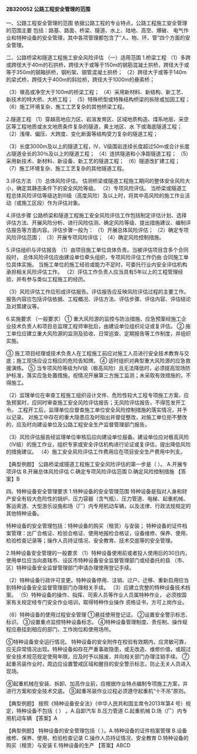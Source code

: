 #### 2B320052	公路工程安全管理的范围
一、公路工程安全管理的范围
依据公路工程的专业特点，公路工程施工安全管理的范围主要 包括：路基、路面、桥梁、隧道、水上、陆地、高空、爆破、 电气作业和特种设备的安全管理，其中各项管理都包含了“人、物、环、管”四个方面的安全管理。

二、公路桥梁和隧道工程施工安全风险评估
（一）适用范围
1.桥梁工程
（1）多跨或跨径大于40m的石拱桥，跨径大于或等于150m的钢筋混凝土拱桥，跨径大于或等于350m的钢箱拱桥，钢桁架、钢管混凝土拱桥；
（2）跨径大于或等于140m的梁式桥，跨径大于400m的斜拉桥，跨径大于1000m的悬索桥；

（3）墩高或净空大于100m的桥梁工程；
（4）采用新材料、新结构、新工艺、新技术的特大桥、大桥工程；
（5）特殊桥型或特殊结构桥梁的拆除或加固工程；
（6）施工环境复杂、施工工艺复杂的其他桥梁工程。

2.隧道工程
（1）穿越高地应力区、岩溶发育区、区域地质构造、煤系地层、采空区等工程地质或水文地质条件复杂的隧道，黄土地区、水
下或海底隧道工程；
（2）浅埋、偏压、大跨度、变化断面等结构受力复杂的隧道工程；

（3）长度3000m及以上的隧道工程，IV、V级围岩连续长度超过50m或合计长度占隧道全长的30％及以上的隧道工程；
（4）连拱隧道和小净距隧道工程；
（5）采用新技术、新材料、新设备、新工艺的隧道工程；
（6）隧道改扩建工程；
（7）施工环境复杂、施工工艺复杂的其他隧道工程。

3.评估方法
（1）总体风险评估。
估测桥梁或隧道工程施工期间的整体安全风险大小，确定其静态条件下的安全风险等级。
（2）专项风险评估。
当桥梁或隧道工程总体风险评估等级达到Ⅲ级（高度风险）及以上时，将其中高风险的施工作业活动（或施工区段）作为评估对象。

4.评估步骤
公路桥梁和隧道工程施工安全风险评估工作包括制定评估计划、选择评估方法、开展风险分析、进行风险估测、确定风险等级、提出措施建议、编制评估报告等方面内容。评估步骤一般为：
（1）开展总体风险评估；
（2）确定专项风险评估范围；
（3）开展专项风险评估；
（4）确定风险控制措施。

5.评估组织与评估报告
（1）由项目施工单位具体负责。当被评估项目含多个合同段时， 总体风险评估应由建设单位牵头组织，专项风险评估工作仍由
合同施工单位具体实施。
当施工单位的施工经验或能力不足时，可委托行业内安全评估机构承担相关风险评估工作。
（2）评估工作负责人应当具有5年以上的工程管理经验，并有参与类似工程施工的经历。

（3）风险评估工作应形成评估报告。评估报告应反映风险评估过程的主要工作。报告内容应包括评估依据、工程概况、评估方法、评估步骤、评估内容、评估结论及对策建议等。

6.实施要求
（一般要求）
① 重大风险源的监控与防治措施、应急预案经施工企业技术负责人和项目总监理工程师审批后，由建设单位组织论证或复评估。
② 施工单位应建立重大风险源的监测及验收、日常巡查、定期报告等工作制度，并组织实施。

③ 施工项目经理或技术负责人在工程施工前应对施工人员进行安全技术教育与交底；施工现场应设立相应的危险告知牌。
④ 适时组织对典型重大风险源的应急救援演练。
⑤ 当专项风险等级为IV级（极高风险）且无法降低时，必须提高现场防护标准，落实应急处置措施，视情况开展第三方施工监测；未采取有效措施的，不得施工。

（2）监理单位在审查工程施工组织设计文件、危险性较大工程专项施工方案、应急预案时，应同时审查施工安全风险评估报告；无风险评估报告，不得签发开工令。
工程开工后，监理单位应督查施工单位安全风险控制措施的落实情况，并予以记录。
对施工中存在的重大隐患应及时指出并督促整改，对施工单位拒不整改的，应及时向建设单位及公路工程安全生产监督管理部门报告。

（3）风险评估报告经监理单位审核后应向建设单位报备。建设单位应对极高风险（Ⅳ级）的施工作业，组织专家或安全评估机构进行论证或复评估，提出降低风险的措施建议。
（4）施工安全风险评估工作费用应在项目安全生产费用中列支。

【典型例题】
公路桥梁或隧道工程施工安全风险评估的第一步是（	）。
A.开展专项评估
B.开展总体风险评估
C.确定专项风险评估范围
D.确定风险控制措施
【答案】B

四、特种设备安全管理要求
1.特种设备的安全管理范围
特种设备是指对人身和财产安全有较大危险性的锅炉、压力容器（含气瓶）、压力管道、电梯、起重机械、客运索道、大型游乐设施和场（厂）内专用机动车辆，以及法律、行政法规规定的其他特种设备。

特种设备的安全管理包括：特种设备的购买（租赁）与安装； 特种设备的证件档案管理：出厂合格证、检验合格证、使用地报检合格证，设备维修、保养、使用、检验检查记录等；操作人员持证情况、安全教育、技术交底等的安全管理。

2.特种设备安全管理的一般要求
（1）特种设备使用前或者投人使用后的30日内，使用单位应当向直辖市、设区市特种设备安全监督管理部门或经委托的县
（市、区）特种设备安全监督管理部门申请办理使用登记手续。

（2）特种设备行政许可变更。特种设备停用、注销、过户、迁移、重新启用应当到特种设备安全监督管理部门办理相关手续。
（3）应建立完整的特种设备技术档案。
（5）特种设备的操作、指挥、司索人员等作业人员属特种作业， 必须按国家有关规定经专门安全作业培训，取得特种作业操作
资格证书，方可上岗作业。

（6）特种设备的使用过程安全管理
①悬挂使用登记证。
②设置安全警示标志、标识。
③设置重点监控特种设备标志。
④特种设备管理制度、责任制、操作规程应悬挂到相应的部门、工作岗位和使用场所。

⑤特种设备安全运行情况。
特种设备的安全附件在校验有效期内，应灵敏可靠，应无异常情况出现。特种设备如存在严重事故隐患，或无改造、维修价值，或超过安全技术规范规定使用年限，应及时予以报废，并向相关部门办理注销手续。
⑦起重吊装作业时，周边应设置警戒区域和醒目的安全警示标志，防止无关人员进入现场。

⑧起重机械在安装、拆卸、加高作业前，应根据作业特点编制专项施工方案，并进行方案和安全技术交底。
⑨起重吊装作业过程必须遵守起重机“十不吊”原则。

【典型例题】
按照《特种设备安全法》（中华人民共和国主席令2013年第4 号）规定，特种设备不包括（	） 。A.自卸汽车
B.压力管道
C.起重机械
D.场（厂）内专用机动车辆
【答案】A

【典型例题】
特种设备的安全管理包括（	）。A.特种设备的证件档案管理
B.设备维修、保养、使用、检验检查记录
C.操作人员持证情况、安全教育
D.特种设备的购买（租赁）与安装
E.特种设备的生产
【答案】ABCD